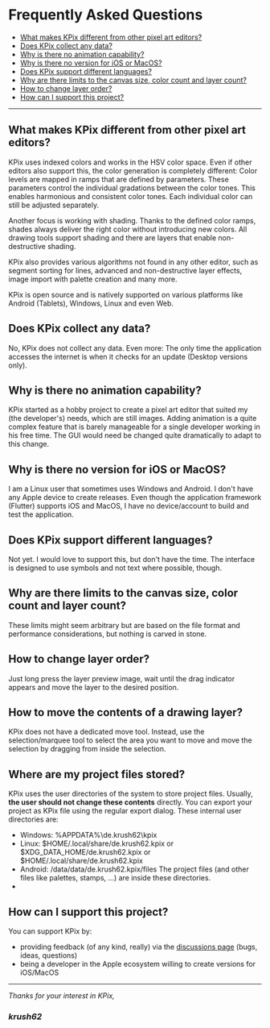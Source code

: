 # Frequently Asked Questions


- [What makes KPix different from other pixel art editors?](#what-makes-kpix-different-from-other-pixel-art-editors)
- [Does KPix collect any data?](#does-kpix-collect-any-data)
- [Why is there no animation capability?](#why-is-there-no-animation-capability)
- [Why is there no version for iOS or MacOS?](#why-is-there-no-version-for-ios-or-macos)
- [Does KPix support different languages?](#does-kpix-support-different-languages)
- [Why are there limits to the canvas size, color count and layer count?](#why-are-there-limits-to-the-canvas-size-color-count-and-layer-count)
- [How to change layer order?](#how-to-change-layer-order)
- [How can I support this project?](#how-can-i-support-this-project)
 
---

## What makes KPix different from other pixel art editors?
KPix uses indexed colors and works in the HSV color space. Even if other editors also support this, the color generation is completely different: Color levels are mapped in ramps that are defined by parameters. These parameters control the individual gradations between the color tones. This enables harmonious and consistent color tones. Each individual color can still be adjusted separately.

Another focus is working with shading. Thanks to the defined color ramps, shades always deliver the right color without introducing new colors. All drawing tools support shading and there are layers that enable non-destructive shading.

KPix also provides various algorithms not found in any other editor, such as segment sorting for lines, advanced and non-destructive layer effects, image import with palette creation and many more.

KPix is open source and is natively supported on various platforms like Android (Tablets), Windows, Linux and even Web.

## Does KPix collect any data?
No, KPix does not collect any data. Even more: The only time the application accesses the internet is when it checks for an update (Desktop versions only).

## Why is there no animation capability?
KPix started as a hobby project to create a pixel art editor that suited my (the developer's) needs, which are still images.
Adding animation is a quite complex feature that is barely manageable for a single developer working in his free time. The GUI would need be changed quite dramatically to adapt to this change.

## Why is there no version for iOS or MacOS?
I am a Linux user that sometimes uses Windows and Android. I don't have any Apple device to create releases. Even though the application framework (Flutter) supports iOS and MacOS, I have no device/account to build and test the application. 

## Does KPix support different languages?
Not yet. I would love to support this, but don't have the time. The interface is designed to use symbols and not text where possible, though.

## Why are there limits to the canvas size, color count and layer count?
These limits might seem arbitrary but are based on the file format and performance considerations, but nothing is carved in stone.

## How to change layer order?
Just long press the layer preview image, wait until the drag indicator appears and move the layer to the desired position.

## How to move the contents of a drawing layer?
KPix does not have a dedicated move tool. Instead, use the selection/marquee tool to select the area you want to move and move the selection by dragging from inside the selection. 

## Where are my project files stored?
KPix uses the user directories of the system to store project files. Usually, **the user should not change these contents** directly. You can export your project as KPix file using the regular export dialog.
These internal user directories are:
- Windows: %APPDATA%\de.krush62\kpix
- Linux: \$HOME/.local/share/de.krush62.kpix or \$XDG_DATA_HOME/de.krush62.kpix or $HOME/.local/share/de.krush62.kpix
- Android: /data/data/de.krush62.kpix/files
The project files (and other files like palettes, stamps, ...) are inside these directories.
- 
## How can I support this project?
You can support KPix by:
- providing feedback (of any kind, really) via the [discussions page](https://github.com/krush62/KPix/discussions) (bugs, ideas, questions)
- being a developer in the Apple ecosystem willing to create versions for iOS/MacOS 


---

*Thanks for your interest in KPix,*

### *krush62*